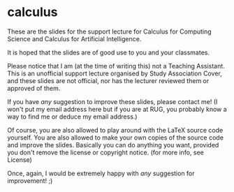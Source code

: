 # calculus

These are the slides for the support lecture for Calculus for Computing Science and Calculus for Artificial Intelligence.

It is hoped that the slides are of good use to you and your classmates.

Please notice that I am (at the time of writing this) not a Teaching Assistant. This is an unofficial support lecture organised by Study Association Cover, and these slides are not official, nor has the lecturer reviewed them or approved of them.

If you have *any* suggestion to improve these slides, please contact me! (I won't put my email address here but if you are at RUG, you probably know a way to find me or deduce my email address.)

Of course, you are also allowed to play around with the LaTeX source code yourself. You are also allowed to make your own copies of the source code and improve the slides. Basically you can do anything you want, provided you don't remove the license or copyright notice. (for more info, see License)

Once, again, I would be extremely happy with *any* suggestion for improvement! ;)

